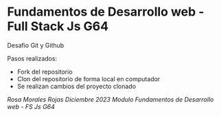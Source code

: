 # Fundamentos de Desarrollo web - Full Stack Js G64

Desafio Git y Github

Pasos realizados:
- Fork del repositorio
- Clon del repositorio de forma local en computador
- Se realizan cambios del proyecto clonado

*Rosa Morales Rojas*
*Diciembre 2023*
*Modulo Fundamentos de Desarrollo web - FS Js G64*